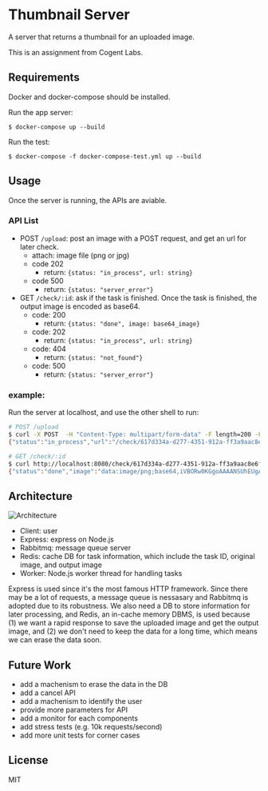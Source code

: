# Thumbnail Server

A server that returns a thumbnail for an uploaded image.

This is an assignment from Cogent Labs.

## Requirements

Docker and docker-compose should be installed.

Run the app server:
```
$ docker-compose up --build
```

Run the test:

```
$ docker-compose -f docker-compose-test.yml up --build
```

## Usage

Once the server is running, the APIs are aviable.

### API List

- POST `/upload`: post an image with a POST request, and get an url for later check.
    - attach: image file (png or jpg)
    - code 202
        - return: `{status: "in_process", url: string}`
    - code 500
        - return: `{status: "server_error"}`
- GET `/check/:id`: ask if the task is finished. Once the task is finished, the output image is encoded as base64.
    - code: 200
        - return: `{status: "done", image: base64_image}`
    - code: 202
        - return: `{status: "in_process", url: string}`
    - code: 404
        - return: `{status: "not_found"}`
    - code: 500
        - return: `{status: "server_error"}`

### example:

Run the server at localhost, and use the other shell to run:

```sh
# POST /upload
$ curl -X POST  -H "Content-Type: multipart/form-data" -F length=200 -F image=@image.jpg http://localhost:8080/upload
{"status":"in_process","url":"/check/617d334a-d277-4351-912a-ff3a9aac8e6f"}

# GET /check/:id
$ curl http://localhost:8080/check/617d334a-d277-4351-912a-ff3a9aac8e6f
{"status":"done","image":"data:image/png;base64,iVBORw0KGgoAAAANSUhEUgAAAGQAAABkCAIAAAD/gAIDAAAACXBIWXMAAC4jAAAuIwF4pT92AAAgAElEQVR4nFy6BXhc55n2r4Wv9O1u ... "}
```

## Architecture


![Architecture](https://user-images.githubusercontent.com/18013815/165839038-9e0ea6e8-161a-431c-88d8-0bba0408e14c.png)

- Client: user
- Express: express on Node.js
- Rabbitmq: message queue server
- Redis: cache DB for task information, which include the task ID, original image, and output image
- Worker: Node.js worker thread for handling tasks

Express is used since it's the most famous HTTP framework.
Since there may be a lot of requests, a message queue is nessasary and Rabbitmq is adopted due to its robustness.
We also need a DB to store information for later processing, and Redis, an in-cache memory DBMS, is used because (1) we want a rapid response to save the uploaded image and get the output image, and (2) we don't need to keep the data for a long time, which means we can erase the data soon.

## Future Work

- add a machenism to erase the data in the DB
- add a cancel API
- add a machenism to identify the user
- provide more parameters for API
- add a monitor for each components
- add stress tests (e.g. 10k requests/second)
- add more unit tests for corner cases

## License

MIT
